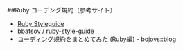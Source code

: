 ##Ruby コーデング規約（参考サイト）

* [Ruby Styleguide](https://github.com/styleguide/ruby)
* [bbatsov / ruby-style-guide](https://github.com/bbatsov/ruby-style-guide)
* [コーディング規約をまとめてみた (Ruby編) - bojovs::blog](http://bojovs.github.com/2012/04/24/ruby-coding-style/)
